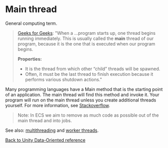 # Main thread

General computing term.

> [Geeks for Geeks](https://www.geeksforgeeks.org/main-thread-java/): "When a ...program starts up, one thread begins running immediately. This is usually called the **main** thread of our program, because it is the one that is executed when our program begins.
>
> **Properties:**
>
> - It is the thread from which other “child” threads will be spawned.
> - Often, it must be the last thread to finish execution because it performs various shutdown actions."

Many programming languages have a Main method that is the starting point of an application. The main thread will find this method and invoke it. Your program will run on the main thread unless you create additional threads yourself. For more information, see [Stackoverflow](https://stackoverflow.com/questions/17669159/what-is-the-relation-between-the-main-method-and-main-thread-in-java). 

>  Note: In ECS we aim to remove as much code as possible out of the main thread and into jobs.

See also: [multithreading](https://docs.unity3d.com/Manual/JobSystemMultithreading.html) and [worker threads](worker_threads.md).

[Back to Unity Data-Oriented reference](index.md)